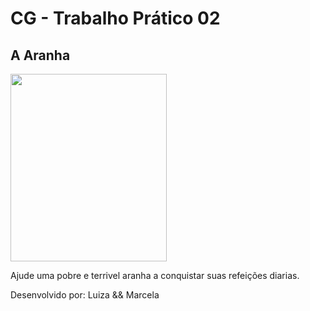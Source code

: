 # CG - Trabalho Prático 02

<h2>A Aranha</h2>

<img align="center" src="https://github.com/LuizaAS/Garra-Aranha/tree/master/imagens/aranha.gif" width="250" height="300"/>

Ajude uma pobre e terrivel aranha a conquistar suas refeições diarias.



Desenvolvido por: Luiza && Marcela
